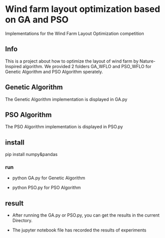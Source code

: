 # Wind farm layout optimization based on GA and PSO
 Implementations for the Wind Farm Layout Optimization competition
 
## Info
This is a project about how to optimize the layout of wind farm by Nature-Inspired algorithm.
We provided 2 folders GA_WFLO and PSO_WFLO for Genetic Algorithm and PSO Algorithm sperately.

## Genetic Algorithm
The Genetic Algorithm implementation is displayed in GA.py
## PSO Algorithm
The PSO Algorithm implementation is displayed in PSO.py

## install
  pip install numpy&pandas

### run
  -  python GA.py for Genetic Algorithm
  
  -  python PSO.py for PSO Algorithm
## result
  -  After running the GA.py or PSO.py, you can get the results in the current Directory.
  
  -  The jupyter notebook file has recorded the results of experiments

